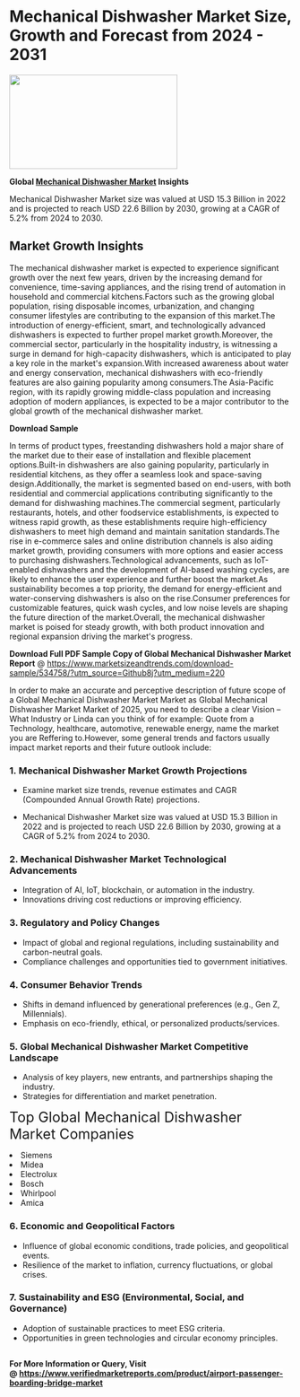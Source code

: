 <H1>Mechanical Dishwasher Market Size, Growth and Forecast from 2024 - 2031</H1><img class="aligncenter size-medium wp-image-584254" src="https://thirdeyenews.in/wp-content/uploads/2024/09/Global-Market-Research-300x168.jpeg" alt="" width="300" height="168" /><p><strong>Global&nbsp;<a href="https://www.marketsizeandtrends.com/download-sample/534758/?utm_source=Github8j?utm_medium=220">Mechanical Dishwasher Market</a> Insights</strong></p><p>Mechanical Dishwasher Market size was valued at USD 15.3 Billion in 2022 and is projected to reach USD 22.6 Billion by 2030, growing at a CAGR of 5.2% from 2024 to 2030.</p><p><h2>Market Growth Insights</h2> <p>The mechanical dishwasher market is expected to experience significant growth over the next few years, driven by the increasing demand for convenience, time-saving appliances, and the rising trend of automation in household and commercial kitchens.Factors such as the growing global population, rising disposable incomes, urbanization, and changing consumer lifestyles are contributing to the expansion of this market.The introduction of energy-efficient, smart, and technologically advanced dishwashers is expected to further propel market growth.Moreover, the commercial sector, particularly in the hospitality industry, is witnessing a surge in demand for high-capacity dishwashers, which is anticipated to play a key role in the market's expansion.With increased awareness about water and energy conservation, mechanical dishwashers with eco-friendly features are also gaining popularity among consumers.The Asia-Pacific region, with its rapidly growing middle-class population and increasing adoption of modern appliances, is expected to be a major contributor to the global growth of the mechanical dishwasher market.</p> <p><strong>Download Sample</strong></p> <p>In terms of product types, freestanding dishwashers hold a major share of the market due to their ease of installation and flexible placement options.Built-in dishwashers are also gaining popularity, particularly in residential kitchens, as they offer a seamless look and space-saving design.Additionally, the market is segmented based on end-users, with both residential and commercial applications contributing significantly to the demand for dishwashing machines.The commercial segment, particularly restaurants, hotels, and other foodservice establishments, is expected to witness rapid growth, as these establishments require high-efficiency dishwashers to meet high demand and maintain sanitation standards.The rise in e-commerce sales and online distribution channels is also aiding market growth, providing consumers with more options and easier access to purchasing dishwashers.Technological advancements, such as IoT-enabled dishwashers and the development of AI-based washing cycles, are likely to enhance the user experience and further boost the market.As sustainability becomes a top priority, the demand for energy-efficient and water-conserving dishwashers is also on the rise.Consumer preferences for customizable features, quick wash cycles, and low noise levels are shaping the future direction of the market.Overall, the mechanical dishwasher market is poised for steady growth, with both product innovation and regional expansion driving the market's progress.<p><span class=""><strong>Download Full PDF Sample Copy of Global Mechanical Dishwasher Market Report</strong> @ <a href="https://www.marketsizeandtrends.com/download-sample/534758/?utm_source=Github8j?utm_medium=220" target="_blank">https://www.marketsizeandtrends.com/download-sample/534758/?utm_source=Github8j?utm_medium=220</a></span></p><p>In order to make an accurate and perceptive description of future scope of a Global&nbsp;Mechanical Dishwasher Market Market as Global&nbsp;Mechanical Dishwasher Market Market of 2025, you need to describe a clear Vision &ndash; What Industry or Linda can you think of for example: Quote from a Technology, healthcare, automotive, renewable energy, name the market you are Reffering to.However, some general trends and factors usually impact market reports and their future outlook include:</p><h3>1.&nbsp;<strong>Mechanical Dishwasher Market Growth Projections</strong></h3><ul><li>Examine market size trends, revenue estimates and CAGR (Compounded Annual Growth Rate) projections.</li><li><p>Mechanical Dishwasher Market size was valued at USD 15.3 Billion in 2022 and is projected to reach USD 22.6 Billion by 2030, growing at a CAGR of 5.2% from 2024 to 2030.</p></li></ul><h3>2.&nbsp;<strong>Mechanical Dishwasher Market Technological Advancements</strong></h3><ul><li>Integration of AI, IoT, blockchain, or automation in the industry.</li><li>Innovations driving cost reductions or improving efficiency.</li></ul><h3>3.&nbsp;<strong>Regulatory and Policy Changes</strong></h3><ul><li>Impact of global and regional regulations, including sustainability and carbon-neutral goals.</li><li>Compliance challenges and opportunities tied to government initiatives.</li></ul><h3>4.&nbsp;<strong>Consumer Behavior Trends</strong></h3><ul><li>Shifts in demand influenced by generational preferences (e.g., Gen Z, Millennials).</li><li>Emphasis on eco-friendly, ethical, or personalized products/services.</li></ul><h3>5.&nbsp;<strong>Global Mechanical Dishwasher Market Competitive Landscape</strong></h3><ul><li>Analysis of key players, new entrants, and partnerships shaping the industry.</li><li>Strategies for differentiation and market penetration.</li></ul><p data-pm-slice="1 1 []"><span style="color: inherit; font-family: inherit; font-size: 25px;">Top Global Mechanical Dishwasher Market Companies</span></p><div class="" data-test-id=""><p><li>Siemens</li><li> Midea</li><li> Electrolux</li><li> Bosch</li><li> Whirlpool</li><li> Amica</li></p></div><h3>6.&nbsp;<strong>Economic and Geopolitical Factors</strong></h3><ul><li>Influence of global economic conditions, trade policies, and geopolitical events.</li><li>Resilience of the market to inflation, currency fluctuations, or global crises.</li></ul><h3>7.&nbsp;<strong>Sustainability and ESG (Environmental, Social, and Governance)</strong></h3><ul><li>Adoption of sustainable practices to meet ESG criteria.</li><li>Opportunities in green technologies and circular economy principles.</li></ul><h2><strong style="font-size: 14px;">For More Information or Query, Visit @&nbsp;</strong><a style="background-color: #ffffff; font-size: 14px;" href="https://www.marketsizeandtrends.com/report/mechanical-dishwasher-market/" target="_blank">https://www.verifiedmarketreports.com/product/airport-passenger-boarding-bridge-market</a></h2>